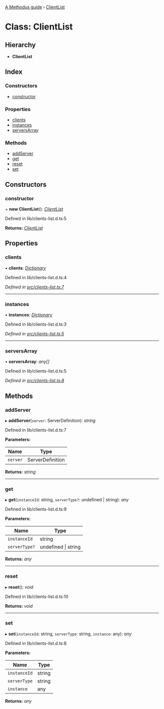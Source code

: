 [A Methodus guide](../README.md) › [ClientList](clientlist.md)

# Class: ClientList

## Hierarchy

* **ClientList**

## Index

### Constructors

* [constructor](clientlist.md#constructor)

### Properties

* [clients](clientlist.md#clients)
* [instances](clientlist.md#instances)
* [serversArray](clientlist.md#serversarray)

### Methods

* [addServer](clientlist.md#addserver)
* [get](clientlist.md#get)
* [reset](clientlist.md#reset)
* [set](clientlist.md#set)

## Constructors

###  constructor

\+ **new ClientList**(): *[ClientList](clientlist.md)*

Defined in lib/clients-list.d.ts:5

**Returns:** *[ClientList](clientlist.md)*

## Properties

###  clients

• **clients**: *[Dictionary](../README.md#dictionary)*

Defined in lib/clients-list.d.ts:4

*Defined in [src/clients-list.ts:7](https://github.com/nodulusteam/methodus.dev/blob/4276858/modules/platform/platform-rest/src/clients-list.ts#L7)*

___

###  instances

• **instances**: *[Dictionary](../README.md#dictionary)*

Defined in lib/clients-list.d.ts:3

*Defined in [src/clients-list.ts:5](https://github.com/nodulusteam/methodus.dev/blob/4276858/modules/platform/platform-rest/src/clients-list.ts#L5)*

___

###  serversArray

• **serversArray**: *any[]*

Defined in lib/clients-list.d.ts:5

*Defined in [src/clients-list.ts:8](https://github.com/nodulusteam/methodus.dev/blob/4276858/modules/platform/platform-rest/src/clients-list.ts#L8)*

## Methods

###  addServer

▸ **addServer**(`server`: ServerDefinition): *string*

Defined in lib/clients-list.d.ts:7

**Parameters:**

Name | Type |
------ | ------ |
`server` | ServerDefinition |

**Returns:** *string*

___

###  get

▸ **get**(`instanceId`: string, `serverType?`: undefined | string): *any*

Defined in lib/clients-list.d.ts:9

**Parameters:**

Name | Type |
------ | ------ |
`instanceId` | string |
`serverType?` | undefined &#124; string |

**Returns:** *any*

___

###  reset

▸ **reset**(): *void*

Defined in lib/clients-list.d.ts:10

**Returns:** *void*

___

###  set

▸ **set**(`instanceId`: string, `serverType`: string, `instance`: any): *any*

Defined in lib/clients-list.d.ts:8

**Parameters:**

Name | Type |
------ | ------ |
`instanceId` | string |
`serverType` | string |
`instance` | any |

**Returns:** *any*
